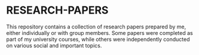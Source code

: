 # RESEARCH-PAPERS
This repository contains a collection of research papers prepared by me, either individually or with group members. Some papers were completed as part of my university courses, while others were independently conducted on various social and important topics.
